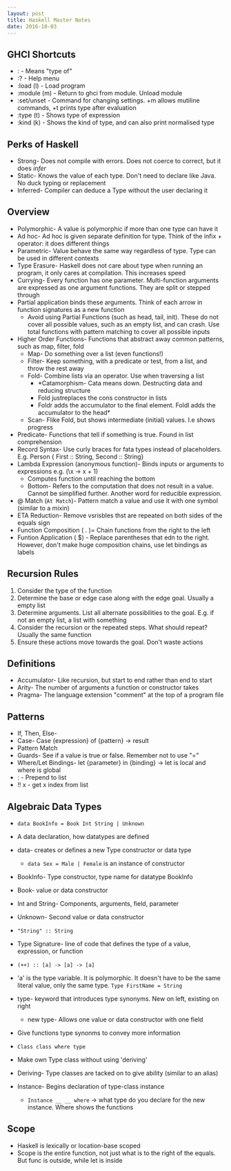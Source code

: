 ```yaml
---
layout: post
title: Haskell Master Notes
date: 2016-10-03
---
```

## GHCI Shortcuts
- : - Means "type of"
- :? - Help menu
- :load (l) - Load program
- :module (m) - Return to ghci from module. Unload module
- :set/unset - Command for changing settings. +m allows mutiline commands, +t prints type after evaluation
- :type (t) - Shows type of expression
- :kind (k) - Shows the kind of type, and can also print normalised type

## Perks of Haskell
- Strong- Does not compile with errors. Does not coerce to correct, but it does _infer_
- Static- Knows the value of each type. Don't need to declare like Java. No duck typing or replacement
- Inferred- Compiler can deduce a Type without the user declaring it

## Overview
- Polymorphic- A value is polymorphic if more than one type can have it
- Ad hoc- Ad hoc is given separate definition for type. Think of the infix + operator: it does different things
- Parametric- Value behave the same way regardless of type. Type can be used in different contexts
- Type Erasure- Haskell does not care about type when running an program, it only cares at compilation. This increases speed
- Currying- Every function has one parameter. Multi-function arguments are expressed as one argument functions. They are split or stepped through
- Partial application binds these arguments. Think of each arrow in function signatures as a new function
    + Avoid using Partial Functions (such as head, tail, init). These do not cover all possible values, such as an empty list, and can crash. Use total functions with pattern matching to cover all possible inputs
- Higher Order Functions- Functions that abstract away common patterns, such as map, filter, fold
    + Map- Do something over a list (even functions!)
    + Filter- Keep something, with a predicate or test, from a list, and throw the rest away
    + Fold- Combine lists via an operator. Use when traversing a list
        * *Catamorphism- Cata means down. Destructing data and reducing structure
        * Fold justreplaces the cons constructor in lists
        * Foldr adds the accumulator to the final element. Foldl adds the accumulator to the head*
    + Scan- Flike Fold, but shows intermediate (initial) values. I.e shows progress
- Predicate- Functions that tell if something is true. Found in list comprehension
- Record Syntax- Use curly braces for fata types instead of placeholders. E.g. Person { First :: String, Second :: String}
- Lambda Expression (anonymous function)- Binds inputs or arguments to expressions e.g. (\x -> x + 1)
    + Computes function until reaching the bottom
    + Bottom- Refers to the computation that does not result in a value. Cannot be simplified further. Another word for reducible expression.
- @ Match (`At Match`)- Pattern match a value and use it with one symbol (similar to a mixin)
- ETA Reduction- Remove vsrisbles thst are repeated on both sides of the equals sign
- Function Composition ( . )= Chain functions from the right to the left
- Funtion Application ( $) - Replace parentheses that edn to the right. However, don't make huge composition chains, use let bindings as labels

## Recursion Rules
1. Consider the type of the function
2. Determine the base or edge case along with the edge goal. Usually a empty list
3. Determine arguments. List all alternate possibilities to the goal. E.g. if not an empty list, a list with something
4. Consider the recursion or the repeated steps. What should repeat? Usually the same function
5. Ensure these actions move towards the goal. Don't waste actions

## Definitions
- Accumulator- Like recursion, but start to end rather than end to start
- Arity- The number of arguments a function or constructor takes
- Pragma- The language extension "comment" at the top of a program file

## Patterns
- If, Then, Else- 
- Case- Case {expression} of {pattern} -> result
- Pattern Match
- Guards- See if a value is true or false. Remember not to use "="
- Where/Let Bindings- let {parameter} in {binding} -> let is local and where is global
- : - Prepend to list
- !! x - get x index from list

## Algebraic Data Types
- `data BookInfo = Book Int String | Unknown`
- A data declaration, how datatypes are defined
- data- creates or defines a new Type constructor or data type
    + `data Sex = Male | Female` is an instance of constructor
- BookInfo- Type constructor, type name for datatype BookInfo
- Book- value or data constructor
- Int and String- Components, arguments, field, parameter
- Unknown- Second value or data constructor

- `"String" :: String`
- Type Signature- line of code that defines the type of a value, expression, or function
- `(++) :: [a] -> [a] -> [a]`
- 'a' is the type variable. It is polymorphic. It doesn't have to be the same literal value, only the same type.
`Type FirstName = String`
- type- keyword that introduces type synonyms. New on left, existing on right
    + new type- Allows one value or data constructor with one field
- Give functions type synonms to convey more information

- `Class class where type`
- Make own Type class without using 'deriving'
- Deriving- Type classes are tacked on to give ability (similar to an alias)
- Instance- Begins declaration of type-class instance
    + `Instance __ __ where` -> what type do you declare for the new instance. Where shows the functions

## Scope
- Haskell is lexically or location-base scoped
- Scope is the entire function, not just what is to the right of the equals. But func is outside, while let is inside